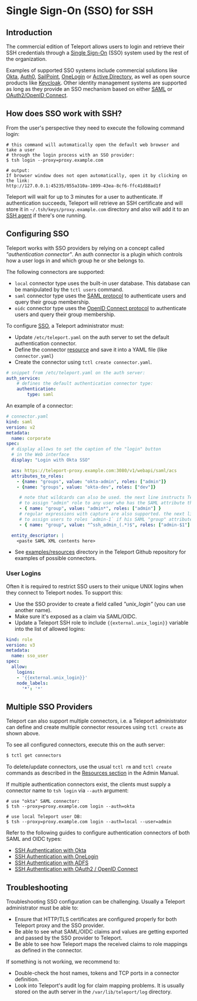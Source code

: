 # Single Sign-On (SSO) for SSH

## Introduction

The commercial edition of Teleport allows users to login and retrieve their SSH
credentials through a [Single Sign-On](https://en.wikipedia.org/wiki/Single_sign-on)
(SSO) system used by the rest of the organization.

Examples of supported SSO systems include commercial solutions like [Okta](https://www.okta.com),
[Auth0](https://auth0.com/), [SailPoint](https://www.sailpoint.com/),
[OneLogin](https://www.onelogin.com/) or [Active Directory](https://en.wikipedia.org/wiki/Active_Directory_Federation_Services), as
well as open source products like [Keycloak](http://www.keycloak.org).
Other identity management systems are supported as long as they provide an
SSO mechanism based on either [SAML](https://en.wikipedia.org/wiki/Security_Assertion_Markup_Language)
or [OAuth2/OpenID Connect](https://en.wikipedia.org/wiki/OpenID_Connect).


## How does SSO work with SSH?

From the user's perspective they need to execute the following command login:

```bsh
# this command will automatically open the default web browser and take a user
# through the login process with an SSO provider:
$ tsh login --proxy=proxy.example.com

# output:
If browser window does not open automatically, open it by clicking on the link:
http://127.0.0.1:45235/055a310a-1099-43ea-8cf6-ffc41d88ad1f
```

Teleport will wait for up to 3 minutes for a user to authenticate. If authentication
succeeds, Teleport will retrieve an SSH certificate and will store it in
`~/.tsh/keys/proxy.example.com` directory and also will add it to an
[SSH agent](https://en.wikipedia.org/wiki/Ssh-agent) if there's one running.

## Configuring SSO

Teleport works with SSO providers by relying on a concept called
_"authentication connector"_. An auth connector is a plugin which controls how
a user logs in and which group he or she belongs to.

The following connectors are supported:

* `local` connector type uses the built-in user database. This database can be
  manipulated by the `tctl users` command.
* `saml` connector type uses the [SAML protocol](https://en.wikipedia.org/wiki/Security_Assertion_Markup_Language)
  to authenticate users and query their group membership.
* `oidc` connector type uses the [OpenID Connect protocol](https://en.wikipedia.org/wiki/OpenID_Connect)
  to authenticate users and query their group membership.

To configure [SSO](https://en.wikipedia.org/wiki/Single_sign-on), a Teleport administrator must:

* Update `/etc/teleport.yaml` on the auth server to set the default
  authentication connector.
* Define the connector [resource](admin-guide/#resources) and save it into
  a YAML file (like `connector.yaml`)
* Create the connector using `tctl create connector.yaml`.

```yaml
# snippet from /etc/teleport.yaml on the auth server:
auth_service:
    # defines the default authentication connector type:
    authentication:
        type: saml
```

An example of a connector:

```yaml
# connector.yaml
kind: saml
version: v2
metadata:
  name: corporate
spec:
  # display allows to set the caption of the "login" button
  # in the Web interface
  display: "Login with Okta SSO"

  acs: https://teleport-proxy.example.com:3080/v1/webapi/saml/acs
  attributes_to_roles:
    - {name: "groups", value: "okta-admin", roles: ["admin"]}
    - {name: "groups", value: "okta-dev", roles: ["dev"]}

     # note that wildcards can also be used. the next line instructs Teleport
     # to assign "admin" role to any user who has the SAML attribute that begins with "admin":
     - { name: "group", value: "admin*", roles: ["admin"] }
     # regular expressions with capture are also supported. the next line instructs Teleport
     # to assign users to roles `admin-1` if his SAML "group" attribute equals 'ssh_admin_1':
     - { name: "group", value: "^ssh_admin_(.*)$", roles: ["admin-$1"] }

  entity_descriptor: |
    <paste SAML XML contents here>
```

* See [examples/resources](https://github.com/gravitational/teleport/tree/master/examples/resources)
  directory in the Teleport Github repository for examples of possible connectors.

### User Logins

Often it is required to restrict SSO users to their unique UNIX logins when they
connect to Teleport nodes. To support this:

* Use the SSO provider to create a field called _"unix_login"_ (you can use another name).
* Make sure it's exposed as a claim via SAML/OIDC.
* Update a Teleport SSH role to include `{{external.unix_login}}` variable into the list of allowed logins:

```yaml
kind: role
version: v3
metadata:
  name: sso_user
spec:
  allow:
    logins:
    - '{{external.unix_login}}'
    node_labels:
      '*': '*'
```

## Multiple SSO Providers

Teleport can also support multiple connectors, i.e. a Teleport administrator
can define and create multiple connector resources using `tctl create` as shown above.

To see all configured connectors, execute this on the auth server:

```bash
$ tctl get connectors
```

To delete/update connectors, use the usual `tctl rm` and `tctl create` commands
as described in the [Resources section](admin-guide/#resources) in the Admin Manual.

If multiple authentication connectors exist, the clients must supply a
connector name to `tsh login` via `--auth` argument:

```bsh
# use "okta" SAML connector:
$ tsh --proxy=proxy.example.com login --auth=okta

# use local Teleport user DB:
$ tsh --proxy=proxy.example.com login --auth=local --user=admin
```


Refer to the following guides to configure authentication connectors of both
SAML and OIDC types:

* [SSH Authentication with Okta](ssh-okta)
* [SSH Authentication with OneLogin](ssh-one-login)
* [SSH Authentication with ADFS](ssh-adfs)
* [SSH Authentication with OAuth2 / OpenID Connect](oidc)

## Troubleshooting

Troubleshooting SSO configuration can be challenging. Usually a Teleport administrator
must be able to:

* Ensure that HTTP/TLS certificates are configured properly for both Teleport
  proxy and the SSO provider.
* Be able to see what SAML/OIDC claims and values are getting exported and passed
  by the SSO provider to Teleport.
* Be able to see how Teleport maps the received claims to role mappings as defined
  in the connector.

If something is not working, we recommend to:

* Double-check the host names, tokens and TCP ports in a connector definition.
* Look into Teleport's audit log for claim mapping problems. It is usually stored on the
  auth server in the `/var/lib/teleport/log` directory.


